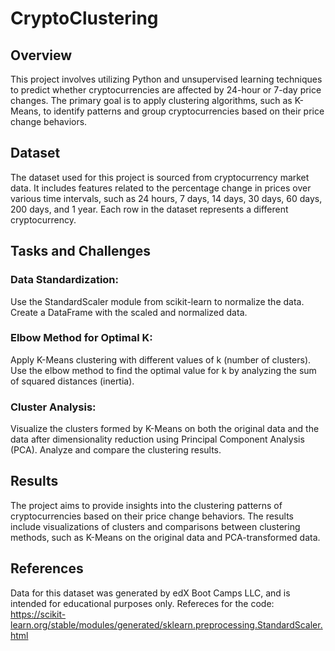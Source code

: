 # CryptoClustering
 
## Overview
This project involves utilizing Python and unsupervised learning techniques to predict whether cryptocurrencies are affected by 24-hour or 7-day price changes. The primary goal is to apply clustering algorithms, such as K-Means, to identify patterns and group cryptocurrencies based on their price change behaviors.

## Dataset
The dataset used for this project is sourced from cryptocurrency market data. It includes features related to the percentage change in prices over various time intervals, such as 24 hours, 7 days, 14 days, 30 days, 60 days, 200 days, and 1 year. Each row in the dataset represents a different cryptocurrency.

## Tasks and Challenges

### Data Standardization:

Use the StandardScaler module from scikit-learn to normalize the data.
Create a DataFrame with the scaled and normalized data.

### Elbow Method for Optimal K:

Apply K-Means clustering with different values of k (number of clusters).
Use the elbow method to find the optimal value for k by analyzing the sum of squared distances (inertia).

### Cluster Analysis:

Visualize the clusters formed by K-Means on both the original data and the data after dimensionality reduction using Principal Component Analysis (PCA).
Analyze and compare the clustering results.


## Results
The project aims to provide insights into the clustering patterns of cryptocurrencies based on their price change behaviors. The results include visualizations of clusters and comparisons between clustering methods, such as K-Means on the original data and PCA-transformed data.

## References
Data for this dataset was generated by edX Boot Camps LLC, and is intended for educational purposes only.
Refereces for the code: https://scikit-learn.org/stable/modules/generated/sklearn.preprocessing.StandardScaler.html
